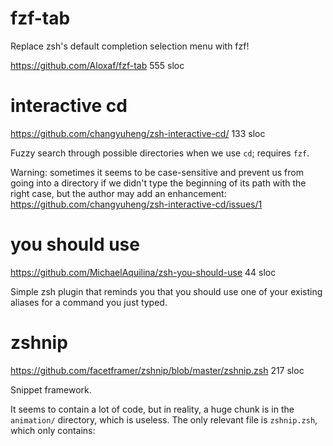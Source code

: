 # fzf-tab


Replace zsh's default completion selection menu with fzf!

<https://github.com/Aloxaf/fzf-tab> 555 sloc

# interactive cd

<https://github.com/changyuheng/zsh-interactive-cd/> 133 sloc

Fuzzy search through possible directories when we use `cd`; requires `fzf`.

Warning: sometimes it seems to be  case-sensitive and prevent us from going into
a directory if we didn't type the beginning of its path with the right case, but
the author may add an enhancement:
<https://github.com/changyuheng/zsh-interactive-cd/issues/1>

# you should use

<https://github.com/MichaelAquilina/zsh-you-should-use> 44 sloc

Simple zsh  plugin that  reminds you that  you should use  one of  your existing
aliases for a command you just typed.

# zshnip

<https://github.com/facetframer/zshnip/blob/master/zshnip.zsh> 217 sloc

Snippet framework.

It seems  to contain  a lot  of code,  but in reality,  a huge  chunk is  in the
`animation/` directory, which is useless.
The only relevant file is `zshnip.zsh`, which only contains:

